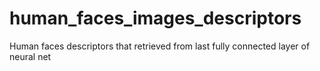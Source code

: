 # human_faces_images_descriptors
Human faces descriptors that retrieved from last fully connected layer of neural net
